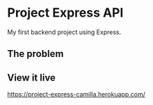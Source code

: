 # Project Express API

My first backend project using Express.

## The problem

## View it live

https://project-express-camilla.herokuapp.com/
